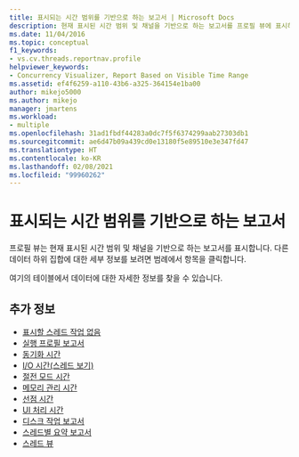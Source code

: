 ```yaml
---
title: 표시되는 시간 범위를 기반으로 하는 보고서 | Microsoft Docs
description: 현재 표시된 시간 범위 및 채널을 기반으로 하는 보고서를 프로필 뷰에 표시하는 방법을 알아봅니다.
ms.date: 11/04/2016
ms.topic: conceptual
f1_keywords:
- vs.cv.threads.reportnav.profile
helpviewer_keywords:
- Concurrency Visualizer, Report Based on Visible Time Range
ms.assetid: ef4f6259-a110-43b6-a325-364154e1ba00
author: mikejo5000
ms.author: mikejo
manager: jmartens
ms.workload:
- multiple
ms.openlocfilehash: 31ad1fbdf44283a0dc7f5f6374299aab27303db1
ms.sourcegitcommit: ae6d47b09a439cd0e13180f5e89510e3e347fd47
ms.translationtype: HT
ms.contentlocale: ko-KR
ms.lasthandoff: 02/08/2021
ms.locfileid: "99960262"
---
```

# <a name="report-based-on-visible-time-range"></a>표시되는 시간 범위를 기반으로 하는 보고서
프로필 뷰는 현재 표시된 시간 범위 및 채널을 기반으로 하는 보고서를 표시합니다. 다른 데이터 하위 집합에 대한 세부 정보를 보려면 범례에서 항목을 클릭합니다.

 여기의 테이블에서 데이터에 대한 자세한 정보를 찾을 수 있습니다.

## <a name="see-also"></a>추가 정보
- [표시할 스레드 작업 없음](../profiling/no-thread-activity-to-show-threads-view.md)
- [실행 프로필 보고서](../profiling/execution-profile-report.md)
- [동기화 시간](../profiling/synchronization-time.md)
- [I/O 시간(스레드 보기)](../profiling/i-o-time-threads-view.md)
- [절전 모드 시간](../profiling/sleep-time.md)
- [메모리 관리 시간](../profiling/memory-management-time.md)
- [선점 시간](../profiling/preemption-time.md)
- [UI 처리 시간](../profiling/ui-processing-time.md)
- [디스크 작업 보고서](../profiling/disk-operations-report-threads-view.md)
- [스레드별 요약 보고서](../profiling/per-thread-summary-report.md)
- [스레드 뷰](../profiling/threads-view-parallel-performance.md)